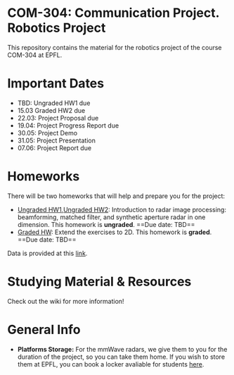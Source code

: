 # COM-304: Communication Project. Robotics Project
This repository contains the material for the robotics project of the course COM-304 at EPFL.

# Important Dates

-  TBD: Ungraded HW1 due
- 15.03 Graded HW2 due
- 22.03: Project Proposal due
- 19.04: Project Progress Report due
- 30.05: Project Demo
- 31.05: Project Presentation
- 07.06: Project Report due

# Homeworks
There will be two homeworks that will help and prepare you for the project:

- [Ungraded HW1](exercise_1.ipynb),[Ungraded HW2](exercise_2.ipynb): Introduction to radar image processing: beamforming, matched filter, and synthetic aperture radar in one dimension. This homework is **ungraded**. ==Due date: TBD==
- [Graded HW](evaluation.ipynb): Extend the exercises to 2D. This homework is **graded**. ==Due date: TBD==

Data is provided at this [link](https://drive.google.com/drive/folders/1rPqQznJ2rB3iS7kcQkPsRqtA1RNj6ZbM?usp=drive_link).

# Studying Material & Resources
Check out the wiki for more information!

# General Info

- **Platforms Storage:** For the mmWave radars, we give them to you for the duration of the project, so you can take them home. If you wish to store them at EPFL, you can book a locker avaliable for students [here](https://mycamipro.epfl.ch/client/lockerassign). 